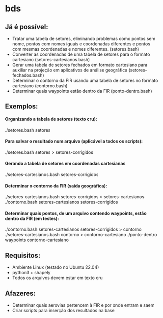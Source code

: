 # bds
## Já é possível: 

* Tratar uma tabela de setores, eliminando problemas como pontos sem nome, pontos com nomes iguais e coordenadas diferentes e pontos com mesmas coordenadas e nomes diferentes. (setores.bash)
* Converter as coordenadas de uma tabela de setores para o formato cartesiano (setores-cartesianos.bash)
* Gerar uma tabela de setores fechados em formato cartesiano para auxiliar na projeção em aplicativos de análise geográfica (setores-fechados.bash)
*  Determinar o contorno da FIR usando uma tabela de setores no formato cartesiano (contorno.bash)
* Determinar quais waypoints estão dentro da FIR (ponto-dentro.bash)

## Exemplos:

#### Organizando a tabela de setores (texto cru):

./setores.bash setores

#### Para salvar o resultado num arquivo (aplicável a todos os scripts):

./setores.bash setores > setores-corrigidos

#### Gerando a tabela de setores em coordenadas cartesianas

./setores-cartesianos.bash setores-corrigidos

#### Determinar o contorno da FIR (saída geográfica):

./setores-cartesianos.bash setores-corrigidos > setores-cartesianos
./contorno.bash setores-cartesianos setores-corrigidos

#### Determinar quais pontos, de um arquivo contendo waypoints, estão dentro da FIR (em testes):

./contorno.bash setores-cartesianos setores-corrigidos > contorno
./setores-cartesianos.bash contorno > contorno-cartesiano
./ponto-dentro waypoints contorno-cartesiano

## Requisitos:

* Ambiente Linux (testado no Ubuntu 22.04)
* python3 + shapely
* Todos os arquivos devem estar em texto cru

## Afazeres:

* Determinar quais aerovias pertencem à FIR e por onde entram e saem
* Criar scripts para inserção dos resultados na base
